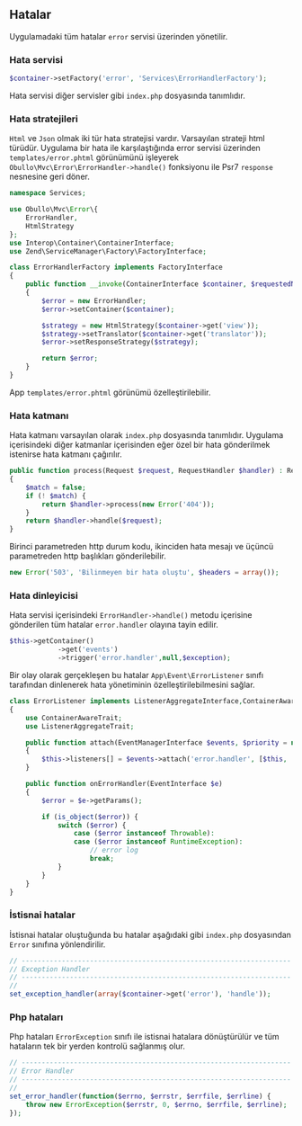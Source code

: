 
## Hatalar

Uygulamadaki tüm hatalar `error` servisi üzerinden yönetilir.

### Hata servisi

```php
$container->setFactory('error', 'Services\ErrorHandlerFactory');
```

Hata servisi diğer servisler gibi `index.php` dosyasında tanımlıdır.

### Hata stratejileri

`Html` ve `Json` olmak iki tür hata stratejisi vardır. Varsayılan strateji html türüdür. Uygulama bir hata ile karşılaştığında error servisi üzerinden `templates/error.phtml` görünümünü işleyerek `Obullo\Mvc\Error\ErrorHandler->handle()` fonksiyonu ile Psr7 `response` nesnesine geri döner.

```php
namespace Services;

use Obullo\Mvc\Error\{
    ErrorHandler,
    HtmlStrategy
};
use Interop\Container\ContainerInterface;
use Zend\ServiceManager\Factory\FactoryInterface;

class ErrorHandlerFactory implements FactoryInterface
{
    public function __invoke(ContainerInterface $container, $requestedName, array $options = null)
    {
        $error = new ErrorHandler;
        $error->setContainer($container);

        $strategy = new HtmlStrategy($container->get('view'));
        $strategy->setTranslator($container->get('translator'));
        $error->setResponseStrategy($strategy);

        return $error;
    }
}
```

App `templates/error.phtml` görünümü özelleştirilebilir.


### Hata katmanı

Hata katmanı varsayılan olarak `index.php` dosyasında tanımlıdır. Uygulama içerisindeki diğer katmanlar içerisinden eğer özel bir hata gönderilmek istenirse hata katmanı çağırılır.

```php
public function process(Request $request, RequestHandler $handler) : ResponseInterface
{
    $match = false;
    if (! $match) {        
        return $handler->process(new Error('404'));
    }
    return $handler->handle($request);
}
```

Birinci parametreden http durum kodu, ikinciden hata mesajı ve üçüncü parametreden http başlıkları gönderilebilir.

```php
new Error('503', 'Bilinmeyen bir hata oluştu', $headers = array());
```

### Hata dinleyicisi

Hata servisi içerisindeki `ErrorHandler->handle()` metodu içerisine gönderilen tüm hatalar `error.handler` olayına tayin edilir.

```php
$this->getContainer()
            ->get('events')
            ->trigger('error.handler',null,$exception);
```

Bir olay olarak gerçekleşen bu hatalar `App\Event\ErrorListener` sınıfı tarafından dinlenerek hata yönetiminin özelleştirilebilmesini sağlar.

```php
class ErrorListener implements ListenerAggregateInterface,ContainerAwareInterface
{
    use ContainerAwareTrait;
    use ListenerAggregateTrait;

    public function attach(EventManagerInterface $events, $priority = null)
    {
        $this->listeners[] = $events->attach('error.handler', [$this, 'onErrorHandler']);
    }

    public function onErrorHandler(EventInterface $e)
    {
        $error = $e->getParams();

        if (is_object($error)) {
            switch ($error) {
                case ($error instanceof Throwable):
                case ($error instanceof RuntimeException):
                    // error log
                    break;
            }
        }
    }
}
```

### İstisnai hatalar

İstisnai hatalar oluştuğunda bu hatalar aşağıdaki gibi `index.php` dosyasından `Error` sınıfına yönlendirilir.

```php
// -------------------------------------------------------------------
// Exception Handler
// -------------------------------------------------------------------
//
set_exception_handler(array($container->get('error'), 'handle'));
```

### Php hataları

Php hataları `ErrorException` sınıfı ile istisnai hatalara dönüştürülür ve tüm hataların tek bir yerden kontrolü sağlanmış olur.

```php
// -------------------------------------------------------------------
// Error Handler
// -------------------------------------------------------------------
//
set_error_handler(function($errno, $errstr, $errfile, $errline) {
    throw new ErrorException($errstr, 0, $errno, $errfile, $errline);
});
```